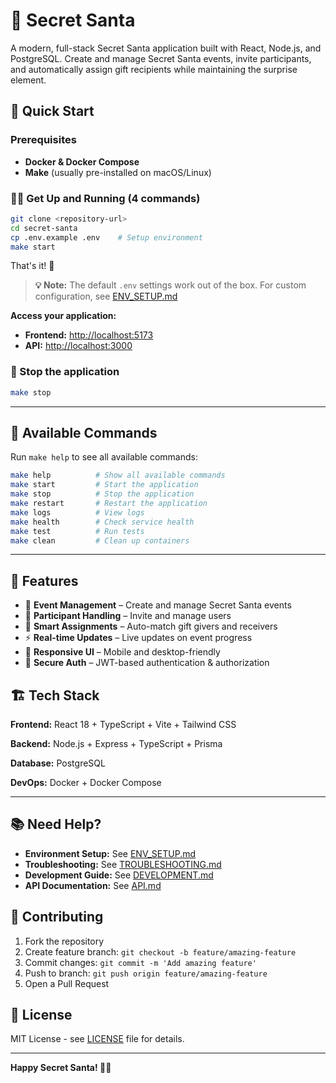 # 🎁 Secret Santa

A modern, full-stack Secret Santa application built with React, Node.js, and PostgreSQL. Create and manage Secret Santa events, invite participants, and automatically assign gift recipients while maintaining the surprise element.

## 🚀 Quick Start

### Prerequisites

- **Docker & Docker Compose**
- **Make** (usually pre-installed on macOS/Linux)

### 🏃‍♂️ Get Up and Running (4 commands)

```bash
git clone <repository-url>
cd secret-santa
cp .env.example .env    # Setup environment
make start
```

That's it! 🎉

> **💡 Note:** The default `.env` settings work out of the box. For custom configuration, see [ENV_SETUP.md](ENV_SETUP.md)

**Access your application:**

- **Frontend:** <http://localhost:5173>
- **API:** <http://localhost:3000>

### 🛑 Stop the application

```bash
make stop
```

---

## 🔧 Available Commands

Run `make help` to see all available commands:

```bash
make help          # Show all available commands
make start         # Start the application
make stop          # Stop the application
make restart       # Restart the application
make logs          # View logs
make health        # Check service health
make test          # Run tests
make clean         # Clean up containers
```

---

## 📌 Features

- 🎄 **Event Management** – Create and manage Secret Santa events
- 👥 **Participant Handling** – Invite and manage users
- 🤖 **Smart Assignments** – Auto-match gift givers and receivers
- ⚡ **Real-time Updates** – Live updates on event progress
- 📱 **Responsive UI** – Mobile and desktop-friendly
- 🔐 **Secure Auth** – JWT-based authentication & authorization

## 🏗️ Tech Stack

**Frontend:** React 18 + TypeScript + Vite + Tailwind CSS

**Backend:** Node.js + Express + TypeScript + Prisma

**Database:** PostgreSQL

**DevOps:** Docker + Docker Compose

---

## 📚 Need Help?

- **Environment Setup:** See [ENV_SETUP.md](ENV_SETUP.md)
- **Troubleshooting:** See [TROUBLESHOOTING.md](TROUBLESHOOTING.md)
- **Development Guide:** See [DEVELOPMENT.md](DEVELOPMENT.md)
- **API Documentation:** See [API.md](API.md)

## 🤝 Contributing

1. Fork the repository
2. Create feature branch: `git checkout -b feature/amazing-feature`
3. Commit changes: `git commit -m 'Add amazing feature'`
4. Push to branch: `git push origin feature/amazing-feature`
5. Open a Pull Request

## 📄 License

MIT License - see [LICENSE](LICENSE) file for details.

---

**Happy Secret Santa! 🎅🎁**
